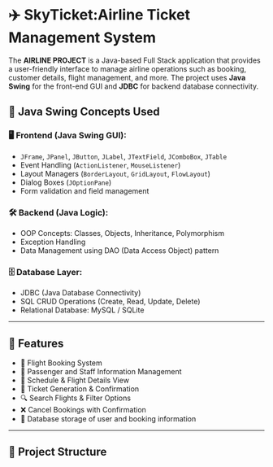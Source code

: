 # ✈️ **SkyTicket:Airline Ticket Management System**

The **AIRLINE PROJECT** is a Java-based Full Stack application that provides a user-friendly interface to manage airline operations such as booking, customer details, flight management, and more. The project uses **Java Swing** for the front-end GUI and **JDBC** for backend database connectivity.

## 🧠 Java Swing Concepts Used

### 🖥️ Frontend (Java Swing GUI):
- `JFrame`, `JPanel`, `JButton`, `JLabel`, `JTextField`, `JComboBox`, `JTable`
- Event Handling (`ActionListener`, `MouseListener`)
- Layout Managers (`BorderLayout`, `GridLayout`, `FlowLayout`)
- Dialog Boxes (`JOptionPane`)
- Form validation and field management

### 🛠 Backend (Java Logic):
- OOP Concepts: Classes, Objects, Inheritance, Polymorphism
- Exception Handling
- Data Management using DAO (Data Access Object) pattern

### 🗄️ Database Layer:
- JDBC (Java Database Connectivity)
- SQL CRUD Operations (Create, Read, Update, Delete)
- Relational Database: MySQL / SQLite

---

## 🌟 Features

- 🧳 Flight Booking System
- 👤 Passenger and Staff Information Management
- 📅 Schedule & Flight Details View
- 🧾 Ticket Generation & Confirmation
- 🔍 Search Flights & Filter Options
- ❌ Cancel Bookings with Confirmation
- 💾 Database storage of user and booking information

---

## 📂 Project Structure

